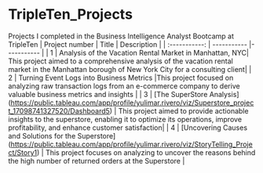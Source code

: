 # TripleTen_Projects
Projects I completed in the Business Intelligence Analyst  Bootcamp at TripleTen
| Project number | Title | Description |
| :-----------: | ----------- |----------- |
| 1 | Analysis of the Vacation Rental Market in Manhattan, NYC| This project aimed to a comprehensive analysis of the vacation rental market in the Manhattan borough of New York City for a consulting client|
| 2 | Turning Event Logs into Business Metrics |This project focused on analyzing raw transaction logs from an e-commerce company to derive valuable business metrics and insights |
| 3 | [The SuperStore Analysis] (https://public.tableau.com/app/profile/yulimar.rivero/viz/Superstore_project_17098741327520/Dashboard5) | This project aimed to provide actionable insights to the superstore, enabling it to optimize its operations, improve profitability, and enhance customer satisfaction|
| 4 | [Uncovering Causes and Solutions for the Superstore] (https://public.tableau.com/app/profile/yulimar.rivero/viz/StoryTelling_Project/Story1) | This project focuses on analyzing to uncover the reasons behind the high number of returned orders at the Superstore |
